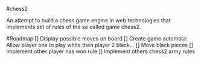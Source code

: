#chess2

An attempt to build a chess game engine in web technologies that implements set of rules of the so called game chess2.

#Roadmap
[] Display possible moves on board
[] Create game automata: Allow player one to play white then player 2 black...
[] Move black pieces
[] Implement other player has won rule
[] Implement others chess2 army rules
